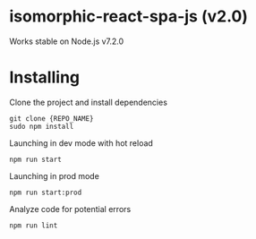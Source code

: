 # isomorphic-react-spa-js (v2.0)

Works stable on Node.js v7.2.0
# Installing
Clone the project and install dependencies
```
git clone {REPO_NAME}
sudo npm install
```

Launching in dev mode with hot reload

```
npm run start
```
Launching in prod mode

```
npm run start:prod
```

Analyze code for potential errors
```
npm run lint
```
